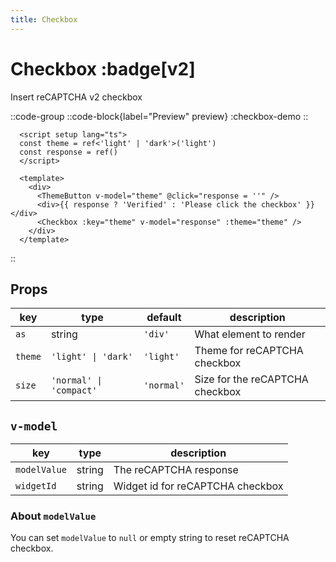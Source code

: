 ```yaml
---
title: Checkbox
---
```


# Checkbox :badge[v2]

Insert reCAPTCHA v2 checkbox

::code-group
  ::code-block{label="Preview" preview}
    :checkbox-demo
  ::

  ```vue [Code]
    <script setup lang="ts">
    const theme = ref<'light' | 'dark'>('light')
    const response = ref()
    </script>

    <template>
      <div>
        <ThemeButton v-model="theme" @click="response = ''" />
        <div>{{ response ? 'Verified' : 'Please click the checkbox' }}</div>
        <Checkbox :key="theme" v-model="response" :theme="theme" />
      </div>
    </template>
  ```
::

## Props
| **key** | **type**                | **default** | **description**                 |
|---------|-------------------------|-------------|---------------------------------|
| `as`    | string                  | `'div'`     | What element to render          |
| `theme` | `'light' \| 'dark'`     | `'light'`   | Theme for reCAPTCHA checkbox    |
| `size`  | `'normal' \| 'compact'` | `'normal'`  | Size for the reCAPTCHA checkbox |

## `v-model`

| **key**      | **type** | **description**                  |
|--------------|----------|----------------------------------|
| `modelValue` | string   | The reCAPTCHA response           |
| `widgetId`   | string   | Widget id for reCAPTCHA checkbox |

### About `modelValue`

You can set `modelValue` to `null` or empty string to reset reCAPTCHA checkbox.
